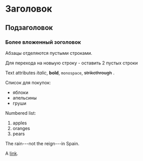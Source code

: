 Заголовок
=======

Подзаголовок
-----------

### Более вложенный зоголовок

Абзацы отделяются пустыми строками.

Для перехода на новыую строку - оставить 2 пустых строки

Text attributes *italic*, **bold**,
`monospace`, ~~strikethrough~~ .

Список для покупок:

  * яблоки
  * апельсины
  * груши

Numbered list:

  1. apples
  2. oranges
  3. pears

The rain---not the reign---in
Spain.

A [link](http://example.com).
